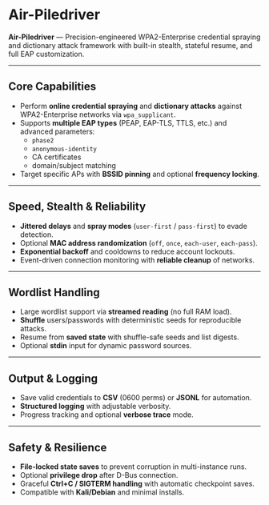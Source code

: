 # Air-Piledriver

**Air-Piledriver** — Precision-engineered WPA2-Enterprise credential spraying and dictionary attack framework with built-in stealth, stateful resume, and full EAP customization.

---

## Core Capabilities
- Perform **online credential spraying** and **dictionary attacks** against WPA2-Enterprise networks via `wpa_supplicant`.
- Supports **multiple EAP types** (PEAP, EAP-TLS, TTLS, etc.) and advanced parameters:
  - `phase2`
  - `anonymous-identity`
  - CA certificates
  - domain/subject matching
- Target specific APs with **BSSID pinning** and optional **frequency locking**.

---

## Speed, Stealth & Reliability
- **Jittered delays** and **spray modes** (`user-first` / `pass-first`) to evade detection.
- Optional **MAC address randomization** (`off`, `once`, `each-user`, `each-pass`).
- **Exponential backoff** and cooldowns to reduce account lockouts.
- Event-driven connection monitoring with **reliable cleanup** of networks.

---

## Wordlist Handling
- Large wordlist support via **streamed reading** (no full RAM load).
- **Shuffle** users/passwords with deterministic seeds for reproducible attacks.
- Resume from **saved state** with shuffle-safe seeds and list digests.
- Optional **stdin** input for dynamic password sources.

---

## Output & Logging
- Save valid credentials to **CSV** (0600 perms) or **JSONL** for automation.
- **Structured logging** with adjustable verbosity.
- Progress tracking and optional **verbose trace** mode.

---

## Safety & Resilience
- **File-locked state saves** to prevent corruption in multi-instance runs.
- Optional **privilege drop** after D-Bus connection.
- Graceful **Ctrl+C / SIGTERM handling** with automatic checkpoint saves.
- Compatible with **Kali/Debian** and minimal installs.
